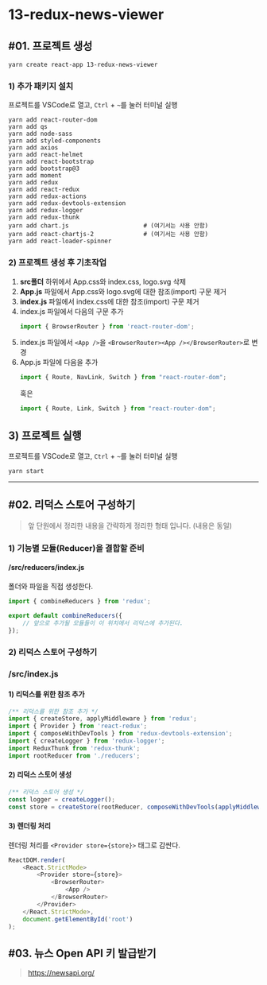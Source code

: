 # 13-redux-news-viewer

## #01. 프로젝트 생성

```shell
yarn create react-app 13-redux-news-viewer
```

### 1) 추가 패키지 설치

프로젝트를 VSCode로 열고, `Ctrl` + `~`를 눌러 터미널 실행

```shell
yarn add react-router-dom
yarn add qs
yarn add node-sass
yarn add styled-components
yarn add axios
yarn add react-helmet
yarn add react-bootstrap
yarn add bootstrap@3
yarn add moment
yarn add redux
yarn add react-redux
yarn add redux-actions
yarn add redux-devtools-extension
yarn add redux-logger
yarn add redux-thunk
yarn add chart.js                     # (여기서는 사용 안함)
yarn add react-chartjs-2              # (여기서는 사용 안함)
yarn add react-loader-spinner
```

### 2) 프로젝트 생성 후 기초작업

1. **src폴더** 하위에서 App.css와 index.css, logo.svg 삭제
1. **App.js** 파일에서 App.css와 logo.svg에 대한 참조(import) 구문 제거
1. **index.js** 파일에서 index.css에 대한 참조(import) 구문 제거
1. index.js 파일에서 다음의 구문 추가
    ```js
    import { BrowserRouter } from 'react-router-dom';
    ```
1. index.js 파일에서 `<App />`을 `<BrowserRouter><App /></BrowserRouter>`로 변경
1. App.js 파일에 다음을 추가
   ```js
   import { Route, NavLink, Switch } from "react-router-dom";
   ```
   혹은
   ```js
   import { Route, Link, Switch } from "react-router-dom";
   ```

## 3) 프로젝트 실행

프로젝트를 VSCode로 열고, `Ctrl` + `~`를 눌러 터미널 실행

```shell
yarn start
```

---------------

## #02. 리덕스 스토어 구성하기

> 앞 단원에서 정리한 내용을 간략하게 정리한 형태 입니다. (내용은 동일)

### 1) 기능별 모듈(Reducer)을 결합할 준비

#### /src/reducers/index.js

폴더와 파일을 직접 생성한다.

```js
import { combineReducers } from 'redux';

export default combineReducers({
    // 앞으로 추가될 모듈들이 이 위치에서 리덕스에 추가된다.
});
```

### 2) 리덕스 스토어 구성하기

### /src/index.js

#### 1) 리덕스를 위한 참조 추가

```js
/** 리덕스를 위한 참조 추가 */
import { createStore, applyMiddleware } from 'redux';
import { Provider } from 'react-redux';
import { composeWithDevTools } from 'redux-devtools-extension';
import { createLogger } from 'redux-logger';
import ReduxThunk from 'redux-thunk';
import rootReducer from './reducers';
```

#### 2) 리덕스 스토어 생성
```js
/** 리덕스 스토어 생성 */
const logger = createLogger();
const store = createStore(rootReducer, composeWithDevTools(applyMiddleware(logger, ReduxThunk)));
```

#### 3) 렌더링 처리

렌더링 처리를 `<Provider store={store}>` 태그로 감싼다.
```js
ReactDOM.render(
    <React.StrictMode>
        <Provider store={store}>
            <BrowserRouter>
                <App />
            </BrowserRouter>
        </Provider>
    </React.StrictMode>,
    document.getElementById('root')
);
```


## #03. 뉴스 Open API 키 발급받기

> https://newsapi.org/

